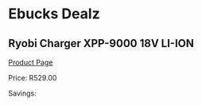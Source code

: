 
# Ebucks Dealz
## Ryobi Charger XPP-9000 18V LI-ION
[Product Page](https://www.ebucks.com/web/shop/productSelected.do?prodId=1201692245&catId=1234924297)

Price: R529.00

Savings: 


	
